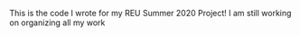 This is the code I wrote for my REU Summer 2020 Project!
I am still working on organizing all my work

